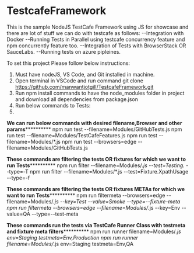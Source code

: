 # TestcafeFramework
This is the sample NodeJS TestCafe Framework using JS for showcase and there are lot of stuff we can do with testcafe as follows:
--Integration with Docker
--Running Tests in Parallel using testcafe concurrency feature and npm concurrently feature too.
--Integration of Tests with BrowserStack OR SauceLabs.
--Running tests on azure pipleines.

To set this project Please follow below instructions:
1. Must have nodeJS, VS Code, and Git installed in machine.
2. Open terminal in VSCode and run command git clone https://github.com/manwantjotgill/TestcafeFramework.git
3. Run npm install commands to have the node_modules folder in project and download all dependencies from package.json
4. Run below commands to Tests:
5. 
**********We can run below commands with desired filename,Browser and other params******************** 
npm run test --filename=Modules/GitHubTests.js
npm run test --filename=Modules/TestCafeFeatures.js
npm run test --filename=Modules/*.js
npm run test --browsers=edge --filename=Modules/GitHubTests.js

**********These commands are filtering the tests OR fixtures for which we want to run Tests******************** 
npm run filter --filename=Modules/*.js --test=Testing.* --type=-T
npm run filter --filename=Modules/*.js --test=Fixture.XpathUsage --type=-f

**********These commands are filtering the tests OR fixtures METAs for which we want to run Tests******************** 
npm run filtermeta --browsers=edge --filename=Modules/*.js  --key=Test --value=Smoke --type=--fixture-meta
npm run filtermeta --browsers=edge --filename=Modules/*.js  --key=Env --value=QA --type=--test-meta

**********These commands run the tests via TestCafe Runner Class with testmeta and fixture meta filters********************
npm run runner filename=Modules/*.js env=Staging testmeta=Env,Production
npm run runner filename=Modules/*.js env=Staging testmeta=Env,QA

